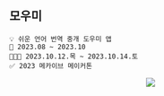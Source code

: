 ## 모우미
```
💡 쉬운 언어 번역 중개 도우미 앱
📆 2023.08 ~ 2023.10
👩🏻‍💻 2023.10.12.목 ~ 2023.10.14.토
✅ 2023 메카이브 메이커톤
```

<div align="center">
  <a href="https://hits.seeyoufarm.com"><img src="https://hits.seeyoufarm.com/api/count/incr/badge.svg?url=https%3A%2F%2Fgithub.com%2FMakive-moumi&count_bg=%236CE0C8&title_bg=%23159A7F&icon=staffbase.svg&icon_color=%23E9F6F2&title=%EB%AA%A8%EC%9A%B0%EB%AF%B8&edge_flat=false"/></a>
</div>
